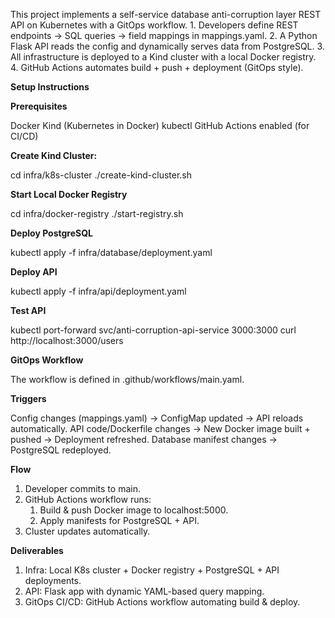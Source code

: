 This project implements a self-service database anti-corruption layer REST API on Kubernetes with a GitOps workflow. 1. Developers define REST endpoints → SQL queries → field mappings in mappings.yaml. 2. A Python Flask API reads the config and dynamically serves data from PostgreSQL. 3. All infrastructure is deployed to a Kind cluster with a local Docker registry. 4. GitHub Actions automates build + push + deployment (GitOps style).

**Setup Instructions**

**Prerequisites**

Docker
Kind (Kubernetes in Docker)
kubectl
GitHub Actions enabled (for CI/CD)

**Create Kind Cluster:**

cd infra/k8s-cluster
./create-kind-cluster.sh

**Start Local Docker Registry**

cd infra/docker-registry
./start-registry.sh

**Deploy PostgreSQL**

kubectl apply -f infra/database/deployment.yaml

**Deploy API**

kubectl apply -f infra/api/deployment.yaml

**Test API**

kubectl port-forward svc/anti-corruption-api-service 3000:3000
curl http://localhost:3000/users

**GitOps Workflow**

The workflow is defined in .github/workflows/main.yaml.

**Triggers**

Config changes (mappings.yaml) → ConfigMap updated → API reloads automatically.
API code/Dockerfile changes → New Docker image built + pushed → Deployment refreshed.
Database manifest changes → PostgreSQL redeployed.

**Flow**

1. Developer commits to main.
2. GitHub Actions workflow runs:
   1. Build & push Docker image to localhost:5000.
   2. Apply manifests for PostgreSQL + API.
3. Cluster updates automatically.

**Deliverables**

1. Infra: Local K8s cluster + Docker registry + PostgreSQL + API deployments.
2. API: Flask app with dynamic YAML-based query mapping.
3. GitOps CI/CD: GitHub Actions workflow automating build & deploy.
